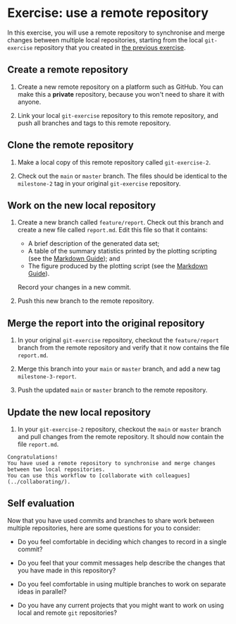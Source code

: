 # Exercise: use a remote repository

In this exercise, you will use a remote repository to synchronise and merge changes between multiple local repositories, starting from the local `git-exercise` repository that you created in [the previous exercise](exercise-create-a-local-repository.md).

## Create a remote repository

1. Create a new remote repository on a platform such as GitHub.
   You can make this a **private** repository, because you won't need to share it with anyone.

2. Link your local `git-exercise` repository to this remote repository, and push all branches and tags to this remote repository.

## Clone the remote repository

1. Make a local copy of this remote repository called `git-exercise-2`.

2. Check out the `main` or `master` branch.
   The files should be identical to the `milestone-2` tag in your original `git-exercise` repository.

## Work on the new local repository

1. Create a new branch called `feature/report`.
   Check out this branch and create a new file called `report.md`.
   Edit this file so that it contains:

   - A brief description of the generated data set;
   - A table of the summary statistics printed by the plotting scripting (see the [Markdown Guide](https://www.markdownguide.org/extended-syntax/#tables)); and
   - The figure produced by the plotting script (see the [Markdown Guide](https://www.markdownguide.org/basic-syntax/#images-1)).

   Record your changes in a new commit.

2. Push this new branch to the remote repository.

## Merge the report into the original repository

1. In your original `git-exercise` repository, checkout the `feature/report` branch from the remote repository and verify that it now contains the file `report.md`.

2. Merge this branch into your `main` or `master` branch, and add a new tag `milestone-3-report`.

3. Push the updated `main` or `master` branch to the remote repository.

## Update the new local repository

1. In your `git-exercise-2` repository, checkout the `main` or `master` branch and pull changes from the remote repository.
   It should now contain the file `report.md`.

```admonish info
Congratulations!
You have used a remote repository to synchronise and merge changes between two local repositories.
You can use this workflow to [collaborate with colleagues](../collaborating/).
```

## Self evaluation

Now that you have used commits and branches to share work between multiple repositories, here are some questions for you to consider:

- Do you feel comfortable in deciding which changes to record in a single commit?

- Do you feel that your commit messages help describe the changes that you have made in this repository?

- Do you feel comfortable in using multiple branches to work on separate ideas in parallel?

- Do you have any current projects that you might want to work on using local and remote `git` repositories?
